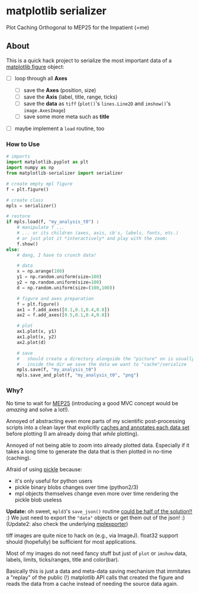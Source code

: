 # matplotlib serializer
Plot Caching Orthogonal to MEP25 for the Impatient (=me)


## About

This is a quick hack project to serialize the most important data of a
[matplotlib figure](http://matplotlib.org/faq/usage_faq.html#usage) object:

- [ ] loop through all **Axes**
  - [ ] save the **Axes** (position, size)
  - [ ] save the **Axis** (label, title, range, ticks)
  - [ ] save the **data** as `tiff` (`plot()`'s `lines.Line2D` and `imshow()`'s `image.AxesImage`)
  - [ ] save some more meta such as **title**

- [ ] maybe implement a `load` routine, too


### How to Use

```python
# imports
import matplotlib.pyplot as plt
import numpy as np
from matplotlib-serializer import serializer

# create empty mpl figure
f = plt.figure()

# create class
mpls = serializer()

# restore
if mpls.load(f, "my_analysis_t0") :
    # manipulate f ...
    # ... or its children (axes, axis, cb's, labels, fonts, etc.)
    # or just plot it *interactively* and play with the zoom:
    f.show()
else:
    # dang, I have to crunch data!

    # data
    x = np.arange(100)
    y1 = np.random.uniform(size=100)
    y2 = np.random.uniform(size=100)
    d = np.random.uniform(size=(100,100))

    # figure and axes preparation
    f = plt.figure()
    ax1 = f.add_axes([0.1,0.1,0.4,0.8])
    ax2 = f.add_axes([0.5,0.1,0.4,0.8])

    # plot
    ax1.plot(x, y1)
    ax1.plot(x, y2)
    ax2.plot(d)

    # save
    #   should create a directory alongside the "picture" on is usually drawing
    #   inside the dir we save the data we want to "cache"/serialize
    mpls.save(f, "my_analysis_t0")
    mpls.save_and_plot(f, "my_analysis_t0", "png")
```


### Why?

No time to wait for [MEP25](http://matplotlib.org/devdocs/devel/MEP/MEP25.html)
(introducing a good MVC concept would be *amazing* and solve a lot!).

Annoyed of abstracting even more parts of my scientific post-processing scripts
into a clean layer that explicitly
[caches and annotates each data set](https://stackoverflow.com/questions/21479886/how-to-conveniently-modify-matplotlib-plots-in-the-aftermath-persistence-serial)
before plotting (I am already doing that *while* plotting).

Annoyed of not being able to zoom into already plotted data. Especially if it
takes a long time to generate the data that is then plotted in no-time (caching).

Afraid of using [pickle](https://docs.python.org/3.4/library/pickle.html) because:
  - it's only useful for python users
  - pickle binary blobs changes over time (python2/3)
  - mpl objects themselves change even more over time rendering the pickle blob useless

**Update:** oh sweet, `mpld3`'s `save_json()` routine
[could be half of the solution!!](https://mpld3.github.io/quickstart.html) :)
We just need to export the `"data"` objects or get them out of the json! :)
(Update2: also check the underlying [mplexporter](https://github.com/mpld3/mplexporter))

tiff images are quite nice to hack on (e.g., via ImageJ). float32 support
should (hopefully) be sufficient for most applications.

Most of my images do not need fancy stuff but just of `plot` or `imshow` data,
labels, limits, ticks/ranges, title and color(bar).

Basically this is just a data and meta-data saving mechanism that immitates a "replay"
of the public (!) matplotlib API calls that created the figure and reads the data from
a cache instead of needing the source data again.
